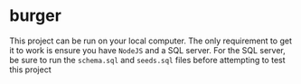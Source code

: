 # burger

This project can be run on your local computer.
The only requirement to get it to work is ensure you have `NodeJS` and a SQL server.
For the SQL server, be sure to run the `schema.sql` and `seeds.sql` files before attempting to test this project
